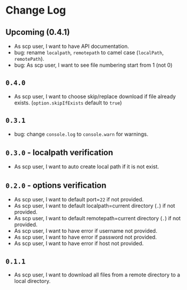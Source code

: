 # Change Log

## Upcoming (0.4.1)

- As scp user, I want to have API documentation.
- bug: rename `localpath`, `remotepath` to camel case (`localPath`, `remotePath`).
- bug: As scp user, I want to see file numbering start from 1 (not 0)

## `0.4.0`

- As scp user, I want to choose skip/replace download if file already exists. (`option.skipIfExists` default to `true`)

## `0.3.1`

- bug: change `console.log` to `console.warn` for warnings.

## `0.3.0` - localpath verification

- As scp user, I want to auto create local path if it is not exist.

## `0.2.0` - options verification

- As scp user, I want to default port=`22` if not provided.
- As scp user, I want to default localpath=current directory (`.`) if not provided.
- As scp user, I want to default remotepath=current directory (`.`) if not provided.
- As scp user, I want to have error if username not provided.
- As scp user, I want to have error if password not provided.
- As scp user, I want to have error if host not provided.

## `0.1.1`

- As scp user, I want to download all files from a remote directory to a local directory.
